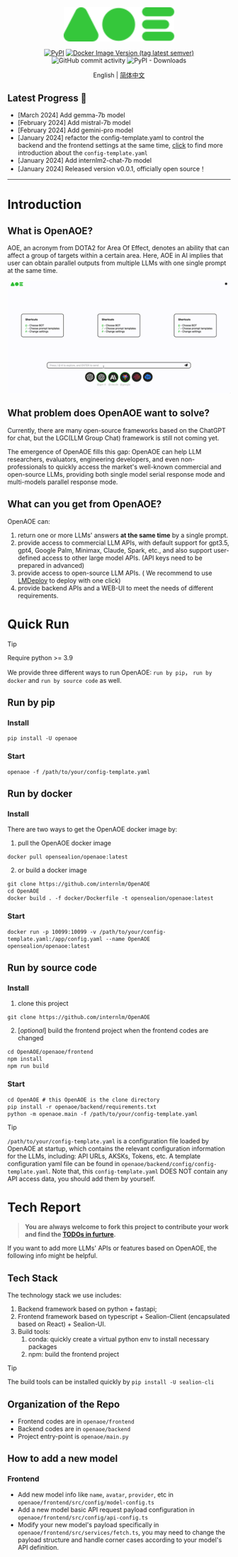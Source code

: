 <div align="center">
  <img src="docs/_static/image/aoe-logo.svg" width="250"/>

[![PyPI](https://img.shields.io/pypi/v/OpenAOE)](https://pypi.org/project/OpenAOE)
[![Docker Image Version (tag latest semver)](https://img.shields.io/docker/v/opensealion/openaoe?label=docker)](https://hub.docker.com/r/opensealion/openaoe?label=docker)
![GitHub commit activity](https://img.shields.io/github/commit-activity/w/internlm/openaoe?label=commits)
![PyPI - Downloads](https://img.shields.io/pypi/dw/openaoe?label=pip%20downloads)





English | [简体中文](docs/README_zh-CN.md)

</div>


## Latest Progress 🎉
- \[March 2024\] Add gemma-7b model
- \[February 2024\] Add mistral-7b model
- \[February 2024\] Add gemini-pro model
- \[January 2024\] refactor the config-template.yaml to control the backend and the frontend settings at the same time, [click](https://github.com/InternLM/OpenAOE/blob/main/docs/tech-report/config-template.md) to find more introduction about the `config-template.yaml`
- \[January 2024\] Add internlm2-chat-7b model
- \[January 2024\] Released version v0.0.1, officially open source！
______________________________________________________________________

# Introduction
## What is OpenAOE?
AOE, an acronym from DOTA2 for Area Of Effect, denotes an ability that can affect a group of targets within a certain area.
Here, AOE in AI implies that user can obtain parallel outputs from multiple LLMs with one single prompt at the same time.

![](docs/_static/gif/aoe-en.gif)


## What problem does OpenAOE want to solve?
Currently, there are many open-source frameworks based on the ChatGPT for chat, but the LGC(LLM Group Chat) framework is still not coming yet.

The emergence of OpenAOE fills this gap:
OpenAOE can help LLM researchers, evaluators, engineering developers, and even non-professionals to quickly access the market's well-known commercial and open-source LLMs, providing both single model serial response mode and multi-models parallel response mode.



## What can you get from OpenAOE?
OpenAOE can:
1. return one or more LLMs' answers **at the same time** by a single prompt.
2. provide access to commercial LLM APIs, with default support for gpt3.5, gpt4, Google Palm, Minimax, Claude, Spark, etc., and also support user-defined access to other large model APIs. (API keys need to be prepared in advanced)
3. provide access to open-source LLM APIs. ( We recommend to use [LMDeploy](https://github.com/InternLM/lmdeploy) to deploy with one click)
4. provide backend APIs and a WEB-UI to meet the needs of different requirements.



# Quick Run
> [!TIP]
> Require python >= 3.9

We provide three different ways to run OpenAOE: `run by pip`， `run by docker` and `run by source code` as well.

## Run by pip 
### **Install**
```shell
pip install -U openaoe 
```
### **Start**
```shell
openaoe -f /path/to/your/config-template.yaml
```

## Run by docker
### **Install**

There are two ways to get the OpenAOE docker image by:
1. pull the OpenAOE docker image
```shell
docker pull opensealion/openaoe:latest
```

2. or build a docker image
```shell
git clone https://github.com/internlm/OpenAOE
cd OpenAOE
docker build . -f docker/Dockerfile -t opensealion/openaoe:latest
```

### **Start**
```shell
docker run -p 10099:10099 -v /path/to/your/config-template.yaml:/app/config.yaml --name OpenAOE opensealion/openaoe:latest
```

## Run by source code
### **Install**
1. clone this project
```shell
git clone https://github.com/internlm/OpenAOE
```
2. [_optional_] build the frontend project when the frontend codes are changed
```shell
cd OpenAOE/openaoe/frontend
npm install
npm run build
```


### **Start**
```shell
cd OpenAOE # this OpenAOE is the clone directory
pip install -r openaoe/backend/requirements.txt
python -m openaoe.main -f /path/to/your/config-template.yaml
```


> [!TIP]
> `/path/to/your/config-template.yaml` is a configuration file loaded by OpenAOE at startup, 
> which contains the relevant configuration information for the LLMs,
> including: API URLs, AKSKs, Tokens, etc.
> A template configuration yaml file can be found in `openaoe/backend/config/config-template.yaml`.
> Note that, this `config-template.yaml` DOES NOT contain any API access data, you should add them by yourself.


#  Tech Report
> **You are always welcome to fork this project to contribute your work**
> **and find the [TODOs in furture](docs/todo/TODO.md).**

If you want to add more LLMs' APIs or features based on OpenAOE, the following info might be helpful.

## Tech Stack
The technology stack we use includes:

1. Backend framework based on python + fastapi;
2. Frontend framework based on typescript + Sealion-Client (encapsulated based on React) + Sealion-UI.
3. Build tools:
   1. conda: quickly create a virtual python env to install necessary packages
   2. npm: build the frontend project

> [!TIP]
> The build tools can be installed quickly by `pip install -U sealion-cli`

## Organization of the Repo
- Frontend codes are in `openaoe/frontend`
- Backend codes are in `openaoe/backend`
- Project entry-point is `openaoe/main.py`

## How to add a new model
### Frontend
- Add new model info like `name`, `avatar`, `provider`, etc in `openaoe/frontend/src/config/model-config.ts`
- Add a new model basic API request payload configuration in `openaoe/frontend/src/config/api-config.ts`
- Modify your new model's payload specifically in `openaoe/frontend/src/services/fetch.ts`, you may need to change the payload structure and handle corner cases according to your model's API definition.
